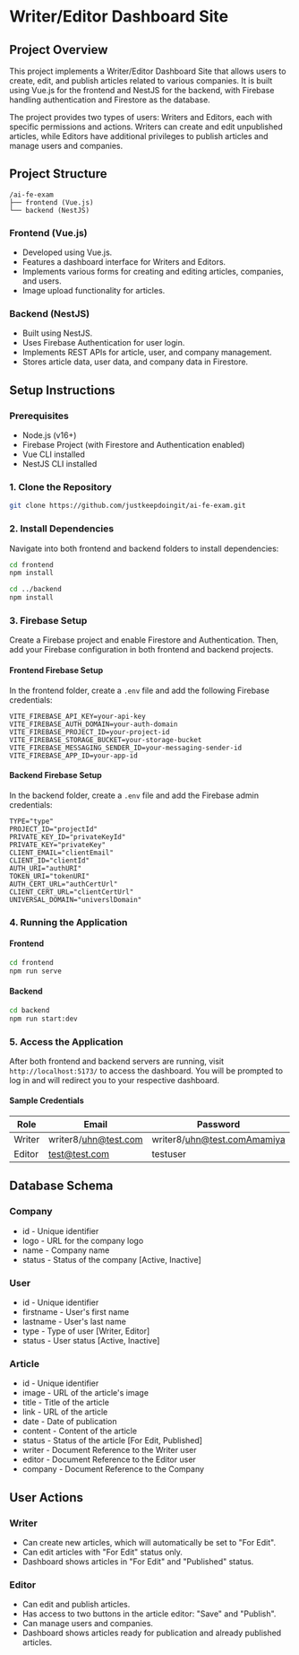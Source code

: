 # Writer/Editor Dashboard Site

## Project Overview

This project implements a Writer/Editor Dashboard Site that allows users to create, edit, and publish articles related to various companies. It is built using Vue.js for the frontend and NestJS for the backend, with Firebase handling authentication and Firestore as the database.

The project provides two types of users: Writers and Editors, each with specific permissions and actions. Writers can create and edit unpublished articles, while Editors have additional privileges to publish articles and manage users and companies.

## Project Structure

```
/ai-fe-exam
├── frontend (Vue.js)
└── backend (NestJS)
```

### Frontend (Vue.js)

- Developed using Vue.js.
- Features a dashboard interface for Writers and Editors.
- Implements various forms for creating and editing articles, companies, and users.
- Image upload functionality for articles.

### Backend (NestJS)

- Built using NestJS.
- Uses Firebase Authentication for user login.
- Implements REST APIs for article, user, and company management.
- Stores article data, user data, and company data in Firestore.

## Setup Instructions

### Prerequisites

- Node.js (v16+)
- Firebase Project (with Firestore and Authentication enabled)
- Vue CLI installed
- NestJS CLI installed

### 1. Clone the Repository

```bash
git clone https://github.com/justkeepdoingit/ai-fe-exam.git
```

### 2. Install Dependencies

Navigate into both frontend and backend folders to install dependencies:

```bash
cd frontend
npm install

cd ../backend
npm install
```

### 3. Firebase Setup

Create a Firebase project and enable Firestore and Authentication. Then, add your Firebase configuration in both frontend and backend projects.

#### Frontend Firebase Setup

In the frontend folder, create a `.env` file and add the following Firebase credentials:

```env
VITE_FIREBASE_API_KEY=your-api-key
VITE_FIREBASE_AUTH_DOMAIN=your-auth-domain
VITE_FIREBASE_PROJECT_ID=your-project-id
VITE_FIREBASE_STORAGE_BUCKET=your-storage-bucket
VITE_FIREBASE_MESSAGING_SENDER_ID=your-messaging-sender-id
VITE_FIREBASE_APP_ID=your-app-id
```

#### Backend Firebase Setup

In the backend folder, create a `.env` file and add the Firebase admin credentials:

```env
TYPE="type"
PROJECT_ID="projectId"
PRIVATE_KEY_ID="privateKeyId"
PRIVATE_KEY="privateKey"
CLIENT_EMAIL="clientEmail"
CLIENT_ID="clientId"
AUTH_URI="authURI"
TOKEN_URI="tokenURI"
AUTH_CERT_URL="authCertUrl"
CLIENT_CERT_URL="clientCertUrl"
UNIVERSAL_DOMAIN="universlDomain"
```

### 4. Running the Application

#### Frontend

```bash
cd frontend
npm run serve
```

#### Backend

```bash
cd backend
npm run start:dev
```

### 5. Access the Application

After both frontend and backend servers are running, visit `http://localhost:5173/` to access the dashboard. You will be prompted to log in and will redirect you to your respective dashboard.

#### Sample Credentials

| Role   | Email                | Password                    |
| ------ | -------------------- | --------------------------- |
| Writer | writer8/uhn@test.com | writer8/uhn@test.comAmamiya |
| Editor | test@test.com        | testuser                    |

## Database Schema

### Company

- id - Unique identifier
- logo - URL for the company logo
- name - Company name
- status - Status of the company [Active, Inactive]

### User

- id - Unique identifier
- firstname - User's first name
- lastname - User's last name
- type - Type of user [Writer, Editor]
- status - User status [Active, Inactive]

### Article

- id - Unique identifier
- image - URL of the article's image
- title - Title of the article
- link - URL of the article
- date - Date of publication
- content - Content of the article
- status - Status of the article [For Edit, Published]
- writer - Document Reference to the Writer user
- editor - Document Reference to the Editor user
- company - Document Reference to the Company

## User Actions

### Writer

- Can create new articles, which will automatically be set to "For Edit".
- Can edit articles with "For Edit" status only.
- Dashboard shows articles in "For Edit" and "Published" status.

### Editor

- Can edit and publish articles.
- Has access to two buttons in the article editor: "Save" and "Publish".
- Can manage users and companies.
- Dashboard shows articles ready for publication and already published articles.
